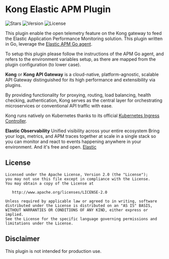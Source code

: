 # Kong Elastic APM Plugin


![Stars](https://img.shields.io/github/stars/matthyx/kong-elastic-apm?style=flat-square) ![Version](https://img.shields.io/github/v/release/Kong/kong?color=green&label=Version&style=flat-square)  ![License](https://img.shields.io/badge/License-Apache%202.0-blue?style=flat-square)

This plugin enable the open telemetry feature on the Kong gateway to feed the Elastic Application Performance Monitoring solution. This plugin written in Go, leverage the [Elastic APM Go agent](https://www.elastic.co/guide/en/apm/agent/go/current/index.html).

To setup this plugin please follow the instructions of the APM Go agent, and refers to the environment variables setup, as there are mapped from the plugin configuration (to lower case).


**Kong** or **Kong API Gateway** is a cloud-native, platform-agnostic, scalable API Gateway distinguished for its high performance and extensibility via plugins.

By providing functionality for proxying, routing, load balancing, health checking, authentication, Kong serves as the central layer for orchestrating microservices or conventional API traffic with ease.

Kong runs natively on Kubernetes thanks to its official [Kubernetes Ingress Controller](https://github.com/Kong/kubernetes-ingress-controller).

**Elastic Observability** Unified visibility across your entire ecosystem
Bring your logs, metrics, and APM traces together at scale in a single stack so you can monitor and react to events happening anywhere in your environment. And it's free and open. [Elastic](https://www.elastic.co/observability)

## License

```
Licensed under the Apache License, Version 2.0 (the "License");
you may not use this file except in compliance with the License.
You may obtain a copy of the License at

   http://www.apache.org/licenses/LICENSE-2.0

Unless required by applicable law or agreed to in writing, software
distributed under the License is distributed on an "AS IS" BASIS,
WITHOUT WARRANTIES OR CONDITIONS OF ANY KIND, either express or implied.
See the License for the specific language governing permissions and
limitations under the License.
```
## Disclaimer

This plugin is not intended for production use.
